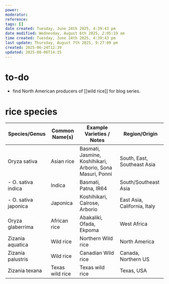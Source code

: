 ```yaml
---
power: 
moderator: 
reference: 
tags: []
date created: Tuesday, June 24th 2025, 4:39:43 pm
date modified: Wednesday, August 6th 2025, 2:05:19 am
time created: Tuesday, June 24th 2025, 4:39:43 pm
last update: Thursday, August 7th 2025, 9:27:09 pm
created: 2025-06-24T12:39
updated: 2025-08-06T14:15
---
```

# to-do
- find North American producers of [[wild rice]] for blog series.


# rice species

|Species/Genus|Common Name(s)|Example Varieties / Notes|Region/Origin|
|---|---|---|---|
|Oryza sativa|Asian rice|Basmati, Jasmine, Koshihikari, Arborio, Sona Masuri, Ponni|South, East, Southeast Asia|
|- O. sativa indica|Indica|Basmati, Patna, IR64|South/Southeast Asia|
|- O. sativa japonica|Japonica|Koshihikari, Calrose, Arborio|East Asia, California, Italy|
|Oryza glaberrima|African rice|Abakaliki, Ofada, Ekpoma|West Africa|
|Zizania aquatica|Wild rice|Northern Wild rice|North America|
|Zizania palustris|Wild rice|Canadian Wild rice|Canada, Northern US|
|Zizania texana|Texas wild rice|Texas wild rice|Texas, USA|